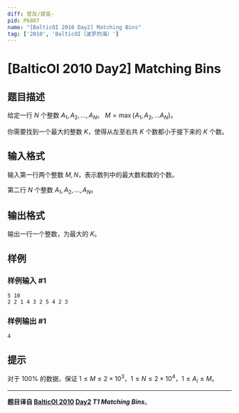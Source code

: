 ```yaml
---
diff: 普及/提高-
pid: P6807
name: "[BalticOI 2010 Day2] Matching Bins"
tag: ['2010', 'BalticOI（波罗的海）']
---
```

# [BalticOI 2010 Day2] Matching Bins
## 题目描述

给定一行 $N$ 个整数 $A_1,A_2,\dots,A_N$。 $M=\max\{A_1,A_2,\dots A_N\}$。

你需要找到一个最大的整数 $K$，使得从左至右共 $K$ 个数都小于接下来的 $K$ 个数。
## 输入格式

输入第一行两个整数 $M,N$，表示数列中的最大数和数的个数。

第二行 $N$ 个整数 $A_1,A_2,\dots,A_N$。
## 输出格式

输出一行一个整数，为最大的 $K$。
## 样例

### 样例输入 #1
```
5 10
2 2 1 4 3 2 5 4 2 3
```
### 样例输出 #1
```
4
```
## 提示

对于 $100\%$ 的数据，保证 $1\le M\le 2\times 10^3$，$1\le N\le 2\times 10^4$，$1\le A_i\le M$。

----

**题目译自 [BalticOI 2010](https://www.luogu.com.cn/problem/U125995) [Day2](https://boi.cses.fi/files/boi2010_day2.pdf) *T1 Matching Bins***。

